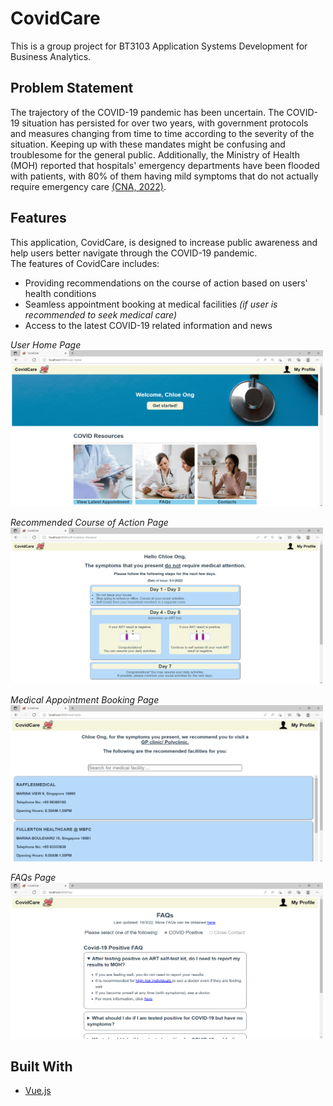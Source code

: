 # CovidCare

This is a group project for BT3103 Application Systems Development for Business Analytics.

## Problem Statement

The trajectory of the COVID-19 pandemic has been uncertain. The COVID-19 situation has persisted for over two years, with government protocols and measures changing from time to time according to the severity of the situation. Keeping up with these mandates might be confusing and troublesome for the general public. Additionally, the Ministry of Health (MOH) reported that hospitals' emergency departments have been flooded with patients, with 80% of them having mild symptoms that do not actually
require emergency care [(CNA, 2022)](https://www.channelnewsasia.com/singapore/covid-19-hospital-emergency-department-gp-clinic-2482546).

## Features

This application, CovidCare, is designed to increase public awareness and help users better navigate through the COVID-19 pandemic.<br>
The features of CovidCare includes: 
 - Providing recommendations on the course of action based on users' health conditions
 - Seamless appointment booking at medical facilities _(if user is recommended to seek medical care)_
 - Access to the latest COVID-19 related information and news

_User Home Page_   
<kbd> <img src="imgs/UserHomePage.png" width="500" height="250" /> <kbd>

_Recommended Course of Action Page_   
<kbd> <img src="imgs/SelfIsolation.png" width="500" height="250" /> 

_Medical Appointment Booking Page_   
<kbd> <img src="imgs/MedicalFacilities.png" width="500" height="250" /> 

_FAQs Page_   
<kbd> <img src="imgs/FAQs.png" width="500" height="250" /> 

## Built With

 - [Vue.js](https://vuejs.org/)
